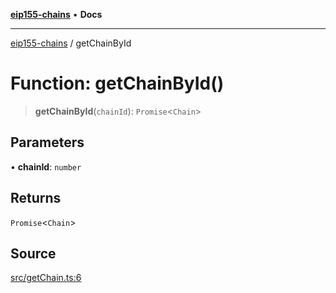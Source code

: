 [**eip155-chains**](../README.md) • **Docs**

***

[eip155-chains](../globals.md) / getChainById

# Function: getChainById()

> **getChainById**(`chainId`): `Promise`\<`Chain`\>

## Parameters

• **chainId**: `number`

## Returns

`Promise`\<`Chain`\>

## Source

[src/getChain.ts:6](https://github.com/ivanzzeth/eip155-chains/blob/16a26afaa05f032515c0b536c027c572cc678b10/src/getChain.ts#L6)
